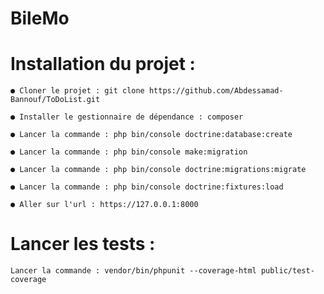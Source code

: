 # BileMo


# Installation du projet :  
  
    ● Cloner le projet : git clone https://github.com/Abdessamad-Bannouf/ToDoList.git
    
    ● Installer le gestionnaire de dépendance : composer  
    
    ● Lancer la commande : php bin/console doctrine:database:create  
    
    ● Lancer la commande : php bin/console make:migration  
    
    ● Lancer la commande : php bin/console doctrine:migrations:migrate  

    ● Lancer la commande : php bin/console doctrine:fixtures:load
    
    ● Aller sur l'url : https://127.0.0.1:8000


# Lancer les tests : 

    Lancer la commande : vendor/bin/phpunit --coverage-html public/test-coverage
